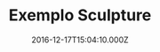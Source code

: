 ---
templateKey: product-design-post
color: 2
title: Exemplo Sculpture
date: 2016-12-17T15:04:10.000Z
image: /img/thumbnail.png
description: This is just a small example of a Sculpture
details: Rocks and stones. 99x99. 12/2010
---
